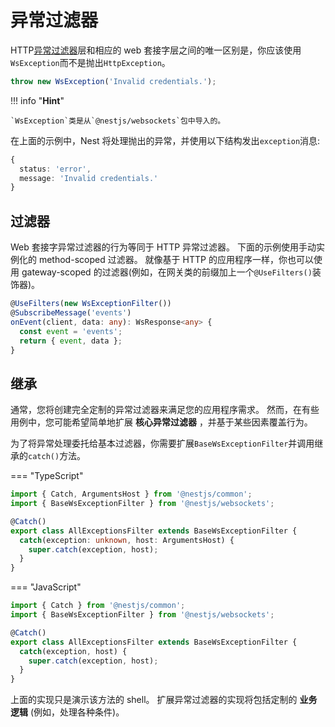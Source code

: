 # 异常过滤器

HTTP[异常过滤器](/exception-filters)层和相应的 web 套接字层之间的唯一区别是，你应该使用`WsException`而不是抛出`HttpException`。

```typescript
throw new WsException('Invalid credentials.');
```

!!! info "**Hint**"

    `WsException`类是从`@nestjs/websockets`包中导入的。

在上面的示例中，Nest 将处理抛出的异常，并使用以下结构发出`exception`消息:

```typescript
{
  status: 'error',
  message: 'Invalid credentials.'
}
```

## 过滤器

Web 套接字异常过滤器的行为等同于 HTTP 异常过滤器。
下面的示例使用手动实例化的 method-scoped 过滤器。
就像基于 HTTP 的应用程序一样，你也可以使用 gateway-scoped 的过滤器(例如，在网关类的前缀加上一个`@UseFilters()`装饰器)。

```typescript
@UseFilters(new WsExceptionFilter())
@SubscribeMessage('events')
onEvent(client, data: any): WsResponse<any> {
  const event = 'events';
  return { event, data };
}
```

## 继承

通常，您将创建完全定制的异常过滤器来满足您的应用程序需求。
然而，在有些用例中，您可能希望简单地扩展 **核心异常过滤器** ，并基于某些因素覆盖行为。

为了将异常处理委托给基本过滤器，你需要扩展`BaseWsExceptionFilter`并调用继承的`catch()`方法。

=== "TypeScript"

```ts
import { Catch, ArgumentsHost } from '@nestjs/common';
import { BaseWsExceptionFilter } from '@nestjs/websockets';

@Catch()
export class AllExceptionsFilter extends BaseWsExceptionFilter {
  catch(exception: unknown, host: ArgumentsHost) {
    super.catch(exception, host);
  }
}
```

=== "JavaScript"

```js
import { Catch } from '@nestjs/common';
import { BaseWsExceptionFilter } from '@nestjs/websockets';

@Catch()
export class AllExceptionsFilter extends BaseWsExceptionFilter {
  catch(exception, host) {
    super.catch(exception, host);
  }
}
```

上面的实现只是演示该方法的 shell。
扩展异常过滤器的实现将包括定制的 **业务逻辑** (例如，处理各种条件)。
